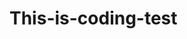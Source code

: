 # This-is-coding-test
   
  
   

  
    
    
    
     
        
        
    
      
     
     
     
  
   
